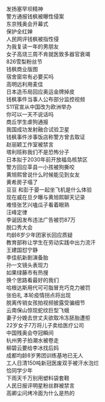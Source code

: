 发扬塞罕坝精神  
警方通报钱枫被曝性侵案  
东京残奥会开幕式  
保护全红婵  
人民网评钱枫被指性侵  
为我复读一年的男朋友  
女子高烧三周不肯就医致多器官衰竭  
826雪梨粉丝节  
钱枫商业版图  
宿舍窗帘有必要买吗  
高明远利用麦佳  
日本造币局回应奥运金牌掉皮  
钱枫事件当事人公布部分监控视频  
S11官宣从中国改为欧洲举办  
你可以一天不说话吗  
商丘学生虐狗通报  
我国成功发射融合试验卫星  
钱枫事件涉事饭店称警方曾去取证  
赵丽颖工作室被禁言  
塔利班称我们不是恐怖分子  
日本拟于2030年前开放福岛核禁区  
警方回应莘县一小孩被狗撕咬  
黄旭熙曾说什么时候能见到女友  
黄希房子塌了  
豆豆 和彭于晏一起坐飞机是什么体验  
现在威在旦夕曝与黄旭熙聊天记录  
难怪张艺兴嗑瓜子看着眼熟  
汪峰定律  
李诞因发布违法广告被罚87万  
脱口秀大会  
均龄8岁少年团家长回应质疑  
教育部称让学生在劳动实践中出力流汗  
王建国怼宁静  
李佳航新剧演备胎  
孙一文镜头表现力  
如果绿藤市有热搜  
换个思路看最好的我们  
哈根达斯用代可可脂冒充巧克力被罚  
张伯礼 本轮疫情拐点将出现  
脱离传销女孩拍视频披露受骗细节  
云南保山惊现蛇纹巨型飞蛾  
妻子分娩去世丈夫欲取冷冻胚胎遭拒  
22岁女子7万将儿子卖给医疗公司  
中国残奥会夺冠瞬间  
杭州男子拍潮水被卷走  
柳碧云要给李冰找后妈  
成都均龄8岁男团训练基地已无人  
工人日清150吨新冠医废双手被汗水泡烂  
恰同学少年  
下雨天千万别用塑料袋套鞋  
人民日报评明星粉丝群被禁言  
高卿尘问烤冷面为什么是热的  
